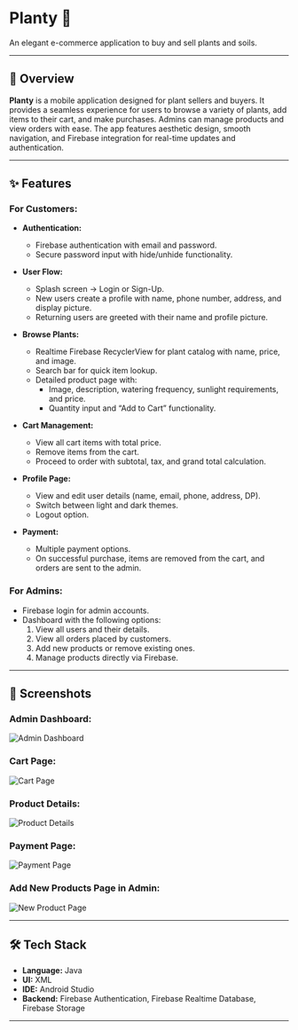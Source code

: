 # Planty 🌱  
An elegant e-commerce application to buy and sell plants and soils.

---

## 🌟 Overview  
**Planty** is a mobile application designed for plant sellers and buyers. It provides a seamless experience for users to browse a variety of plants, add items to their cart, and make purchases. Admins can manage products and view orders with ease. The app features aesthetic design, smooth navigation, and Firebase integration for real-time updates and authentication.

---
## ✨ Features  

### **For Customers:**  
- **Authentication:**  
  - Firebase authentication with email and password.  
  - Secure password input with hide/unhide functionality.  

- **User Flow:**  
  - Splash screen → Login or Sign-Up.  
  - New users create a profile with name, phone number, address, and display picture.  
  - Returning users are greeted with their name and profile picture.  

- **Browse Plants:**  
  - Realtime Firebase RecyclerView for plant catalog with name, price, and image.  
  - Search bar for quick item lookup.  
  - Detailed product page with:  
    - Image, description, watering frequency, sunlight requirements, and price.  
    - Quantity input and “Add to Cart” functionality.  

- **Cart Management:**  
  - View all cart items with total price.  
  - Remove items from the cart.  
  - Proceed to order with subtotal, tax, and grand total calculation.  

- **Profile Page:**  
  - View and edit user details (name, email, phone, address, DP).  
  - Switch between light and dark themes.  
  - Logout option.  

- **Payment:**  
  - Multiple payment options.  
  - On successful purchase, items are removed from the cart, and orders are sent to the admin.  

### **For Admins:**  
- Firebase login for admin accounts.  
- Dashboard with the following options:  
  1. View all users and their details.  
  2. View all orders placed by customers.  
  3. Add new products or remove existing ones.  
  4. Manage products directly via Firebase.  

---
## 📱 Screenshots  
### Admin Dashboard:  
![Admin Dashboard](Admin_DashBaord_Photo.jpg)  

### Cart Page:  
![Cart Page](Cart_Page.jpg)  

### Product Details:  
![Product Details](Detail_Page.jpg)  

### Payment Page:  
![Payment Page](Payment_Page.jpg)  

### Add New Products Page in Admin:  
![New Product Page](add_products_admin.png)  

---
## 🛠️ Tech Stack  
- **Language:** Java  
- **UI:** XML  
- **IDE:** Android Studio  
- **Backend:** Firebase Authentication, Firebase Realtime Database, Firebase Storage  

---
